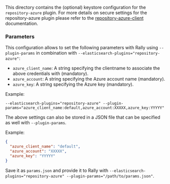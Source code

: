 This directory contains the (optional) keystore configuration for the `repository-azure` plugin.
For more details on secure settings for the repository-azure plugin please refer to the [repository-azure-client](https://www.elastic.co/guide/en/elasticsearch/plugins/current/repository-azure-client-settings.html) documentation.

### Parameters

This configuration allows to set the following parameters with Rally using `--plugin-params` in combination with `--elasticsearch-plugins="repository-azure"`:

* `azure_client_name`: A string specifying the clientname to associate the above credentials with (mandatory).
* `azure_account`: A string specifying the Azure account name (mandatory).
* `azure_key`: A string specifying the Azure key (mandatory).

Example:

`--elasticsearch-plugins="repository-azure" --plugin-params="azure_client_name:default,azure_account:XXXXX,azure_key:YYYYY"`

The above settings can also be stored in a JSON file that can be specified as well with `--plugin-params`.

Example:

```json
{
  "azure_client_name": "default",
  "azure_account": "XXXXX",
  "azure_key": "YYYYY"
}
```   

Save it as `params.json` and provide it to Rally with `--elasticsearch-plugins="repository-azure" --plugin-params="/path/to/params.json"`.
